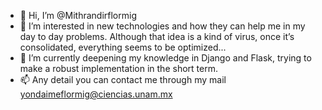 - 👋 Hi, I’m @Mithrandirflormig
- 👀 I’m interested in new technologies and how they can help me in my day to day problems. Although that idea is a kind of virus, once it’s consolidated, everything seems to be optimized...
- 🌱 I’m currently deepening my knowledge in Django and Flask, trying to make a robust implementation in the short term.
- 📫 Any detail you can contact me through my mail yondaimeflormig@ciencias.unam.mx

<!---
Mithrandirflormig/Mithrandirflormig is a ✨ special ✨ repository because its `README.md` (this file) appears on your GitHub profile.
You can click the Preview link to take a look at your changes.
--->
